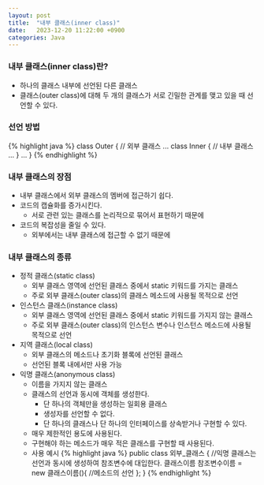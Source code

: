 ```yaml
---
layout: post
title:  "내부 클래스(inner class)"
date:   2023-12-20 11:22:00 +0900
categories: Java
---
```


### 내부 클래스(inner class)란?

- 하나의 클래스 내부에 선언된 다른 클래스
- 클래스(outer class)에 대해 두 개의 클래스가 서로 긴밀한 관계를 맺고 있을 때 선언할 수 있다.

### 선언 방법

{% highlight java %}
class Outer {     // 외부 클래스
    ...
    class Inner { // 내부 클래스
        ...
    }
    ...
}
{% endhighlight %}

### 내부 클래스의 장점

- 내부 클래스에서 외부 클래스의 멤버에 접근하기 쉽다.
- 코드의 캡슐화를 증가시킨다.
    - 서로 관련 있는 클래스를 논리적으로 묶어서 표현하기 때문에
- 코드의 복잡성을 줄일 수 있다.
    - 외부에서는 내부 클래스에 접근할 수 없기 때문에

### 내부 클래스의 종류

- 정적 클래스(static class)
    - 외부 클래스 영역에 선언된 클래스 중에서 static 키워드를 가지는 클래스
    -  주로 외부 클래스(outer class)의 클래스 메소드에 사용될 목적으로 선언
- 인스턴스 클래스(instance class)
    - 외부 클래스 영역에 선언된 클래스 중에서 static 키워드를 가지지 않는 클래스
    - 주로 외부 클래스(outer class)의 인스턴스 변수나 인스턴스 메소드에 사용될 목적으로 선언
- 지역 클래스(local class)
    - 외부 클래스의 메소드나 초기화 블록에 선언된 클래스
    - 선언된 블록 내에서만 사용 가능
- 익명 클래스(anonymous class)
    - 이름을 가지지 않는 클래스
    - 클래스의 선언과 동시에 객체를 생성한다.
        - 단 하나의 객체만을 생성하는 일회용 클래스
        - 생성자를 선언할 수 없다.
        - 단 하나의 클래스나 단 하나의 인터페이스를 상속받거나 구현할 수 있다.
    - 매우 제한적인 용도에 사용된다.
    - 구현해야 하는 메소드가 매우 적은 클래스를 구현할 때 사용된다.
    - 사용 예시
{% highlight java %}
public class 외부_클래스 {
    //익명 클래스는 선언과 동시에 생성하여 참조변수에 대입한다.
    클래스이름 참조변수이름 = new 클래스이름(){
        //메소드의 선언
    };
}
{% endhighlight %}